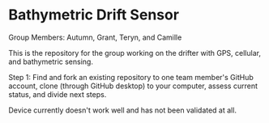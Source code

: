 # Bathymetric Drift Sensor
Group Members: Autumn, Grant, Teryn, and Camille

This is the repository for the group working on the drifter with GPS, cellular, and bathymetric sensing. 

Step 1: Find and fork an existing repository to one team member's GitHub account, clone (through GitHub desktop) to your computer, assess current status, and divide next steps.

Device currently doesn't work well and has not been validated at all.
